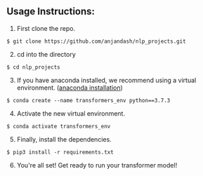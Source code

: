 
Usage Instructions:
---



1. First clone the repo. 

```
$ git clone https://github.com/anjandash/nlp_projects.git
```



2. cd into the directory

```
$ cd nlp_projects
```



3. If you have anaconda installed, we recommend using a virtual environment. 
([anaconda installation](https://docs.anaconda.com/anaconda/install/))

```
$ conda create --name transformers_env python==3.7.3
```



4. Activate the new virtual environment.

```
$ conda activate transformers_env
```



5. Finally, install the dependencies. 

```
$ pip3 install -r requirements.txt
```



6. You're all set! Get ready to run your transformer model!